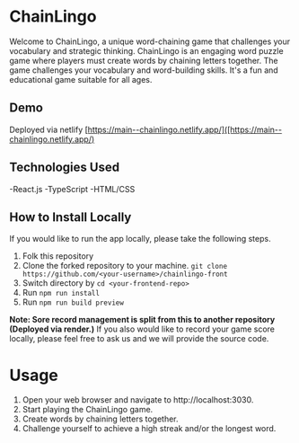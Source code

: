 # ChainLingo
Welcome to ChainLingo, a unique word-chaining game that challenges your vocabulary and strategic thinking.
ChainLingo is an engaging word puzzle game where players must create words by chaining letters together. The game challenges your vocabulary and word-building skills. It's a fun and educational game suitable for all ages.

## Demo
Deployed via netlify [https://main--chainlingo.netlify.app/]([https://main--chainlingo.netlify.app/)

## Technologies Used
-React.js
-TypeScript
-HTML/CSS

## How to Install Locally
If you would like to run the app locally, please take the following steps.
1. Folk this repository
1. Clone the forked repository to your machine. `git clone https://github.com/<your-username>/chainlingo-front`
1. Switch directory by `cd <your-frontend-repo>`
1. Run `npm run install`
1. Run `npm run build preview`

**Note: Sore record management is split from this to another repository (Deployed via render.)**
If you also would like to record your game score locally, please feel free to ask us and we will provide the source code.

# Usage
1. Open your web browser and navigate to http://localhost:3030.
1. Start playing the ChainLingo game.
1. Create words by chaining letters together.
1. Challenge yourself to achieve a high streak and/or the longest word.
